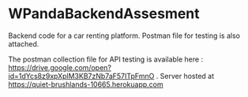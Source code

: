 # WPandaBackendAssesment

Backend code for a car renting platform. Postman file for testing is also attached.

The postman collection file for API testing is available here : https://drive.google.com/open?id=1dYcs8z9xpXplM3KB7zNb7aF57ITpFmnO . Server hosted at https://quiet-brushlands-10665.herokuapp.com
